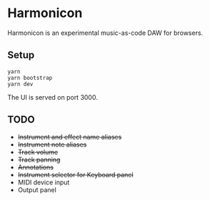 # Harmonicon

Harmonicon is an experimental music-as-code DAW for browsers.

## Setup

```
yarn
yarn bootstrap
yarn dev
```

The UI is served on port 3000.

## TODO

* ~~Instrument and effect name aliases~~
* ~~Instrument note aliases~~
* ~~Track volume~~
* ~~Track panning~~
* ~~Annotations~~
* ~~Instrument selector for Keyboard panel~~
* MIDI device input
* Output panel
